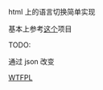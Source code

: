 
html 上的语言切换简单实现

基本上参考[这个](https://github.com/Grifree/demotest)项目

TODO:

通过 json 改变

[WTFPL](https://en.wikipedia.org/wiki/WTFPL)
